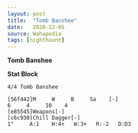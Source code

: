 ```yaml
---
layout: post
title:  "Tomb Banshee"
date:   2020-12-05
source: Wahapedia
tags: [nighthaunt]
---
```


**Tomb Banshee**

**Stat Block**
```
4/4 Tomb Banshee
```

```
[56f442]M     W     B     Sa    [-]
6     4     10    4     
[e85545]Weapons[-]
[c6c930]Chill Dagger[-]
1"     A:1    H:4+   W:3+   R:-2   D:D3  
```



